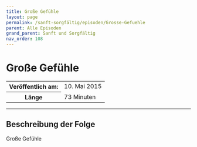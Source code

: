 ```yaml
---
title: Große Gefühle
layout: page
permalink: /sanft-sorgfältig/episoden/Grosse-Gefuehle
parent: Alle Episoden
grand_parent: Sanft und Sorgfältig
nav_order: 108
---
```


# Große Gefühle
<table class="resp-table dcf-table dcf-table-responsive dcf-table-bordered dcf-table-striped dcf-w-100%">
                    <tbody>
                        <tr>
                            <th scope="row">Veröffentlich am:</th>
                            <td data-label="Veröffentlich am:">10. Mai 2015</td>
                        </tr>
                        <tr>
                            <th scope="row">Länge </th>
                            <td data-label="Länge ">73 Minuten</td>
                        </tr></tbody>
                </table>

***

## Beschreibung der Folge

<div>
Große Gefühle  
</div>

